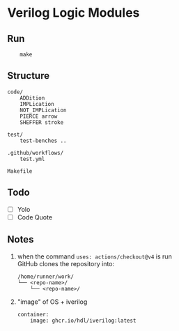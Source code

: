 
# Verilog Logic Modules

## Run

```shell
    make
```

## Structure 

```
code/
    ADDition
    IMPLication
    NOT_IMPLication
    PIERCE arrow 
    SHEFFER stroke

test/
    test-benches ..

.github/workflows/
    test.yml

Makefile
```

## Todo

- [ ] Yolo
- [ ] Code Quote

## Notes

1. when the command `uses: actions/checkout@v4` is run  
    GitHub clones the repository into:
    ```
    /home/runner/work/
    └── <repo-name>/
        └── <repo-name>/
    ```

2. "image" of OS + iverilog
    ```
    container:
        image: ghcr.io/hdl/iverilog:latest
    ```
